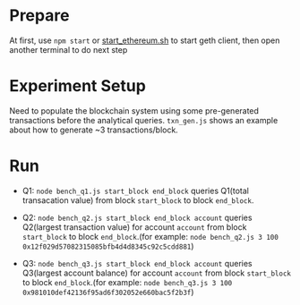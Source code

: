 # Prepare
At first, use `npm start` or [start_ethereum.sh](../../ethereum_script/start_ethereum.sh) to start geth client, then open another terminal to do next step

# Experiment Setup

Need to populate the blockchain system using some pre-generated transactions before the analytical queries.
`txn_gen.js` shows an example about how to generate ~3 transactions/block.

# Run

* Q1: `node bench_q1.js start_block end_block` queries Q1(total transacation value) from block `start_block` to block `end_block`.

* Q2: `node bench_q2.js start_block end_block account` queries Q2(largest transaction value) for account `account` from block `start_block` to block `end_block`.(for example: `node bench_q2.js 3 100 0x12f029d57082315085bfb4d4d8345c92c5cdd881`)

* Q3: `node bench_q3.js start_block end_block account` queries Q3(largest account balance) for account `account` from block `start_block` to block `end_block`.(for example: `node bench_q3.js 3 100 0x981010def42136f95ad6f302052e660bac5f2b3f`)
